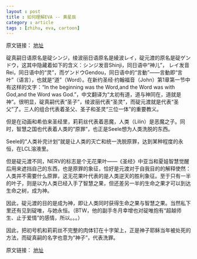 ```yaml
---
layout : post
title : 如何理解EVA -- 黄星辰
category : article
tags : [zhihu, eva, cartoon]
---
```


原文链接： [地址](http://www.zhihu.com/question/20566787/answer/15507298)

碇真嗣日语原名是碇シンジ，绫波丽日语原名是綾波レイ，碇元渡的原名是碇ゲンドウ，这其中隐藏着如下的含义：シンジ发音Shinji，同日语中“神儿”， レイ发音Rei，同日语中的“灵”，而ゲンドウGendou，同日语中的“言動”——言動即“言叶”（语言），也就是“道”（Word）。在新约圣经·约翰福音（John）第1章第一节中有这样的文字：“In the beginning was the Word,and the Word was with God,and the Word was God.”，中文翻译为“太初有道，道与神同在，道就是神”。很明显，碇真嗣代表“圣子”，绫波丽代表“圣灵”，而碇元渡就是代表“圣父”了。三人的组合代表着圣父、圣子和圣灵“三位一体”的重要教义。

但是在动画和希伯来圣经里，莉莉丝代表着恶魔，人类（Lilin）是恶魔之子。同时，智慧之国也代表着人类的“原罪”，也正是Seele想为人类洗脱的东西。

Seele的“人类补完计划”就是让人类的灭亡和统一洗脱原罪，达到某种程度的永恒，在LCL溶液里。

但是碇元渡不同，NERV的标志是个无花果叶——《圣经》中亚当和夏娃智慧觉醒后用来遮挡自己的东西，也是原罪的象征，恰好是元渡对于自我目的的解释使然：人类并不需要什么原罪，这无花果叶代表的是人类逆天的胜利象征。至于只有一半的叶子，则是以为人类已经入手了智慧之果，但还差另一半的生命之果才可以到达生命之树，成为神。

因此，碇元渡的目的是成为神，即让人类同时获得生命之果与智慧之果。当然私下里还有见到碇唯，与她永恒。（BTW，他的副手冬月幸增也对碇唯抱有“超越师生、止于爱情”的感情，所以。。。）

因此，把初号机和莉莉丝不完整的肉体钉在十字架上，正是神子耶稣当年被处死的方法，而碇真嗣的名字也意为“神子”，代表洗罪。

原文链接： [地址](http://www.zhihu.com/question/20566787/answer/15507298)